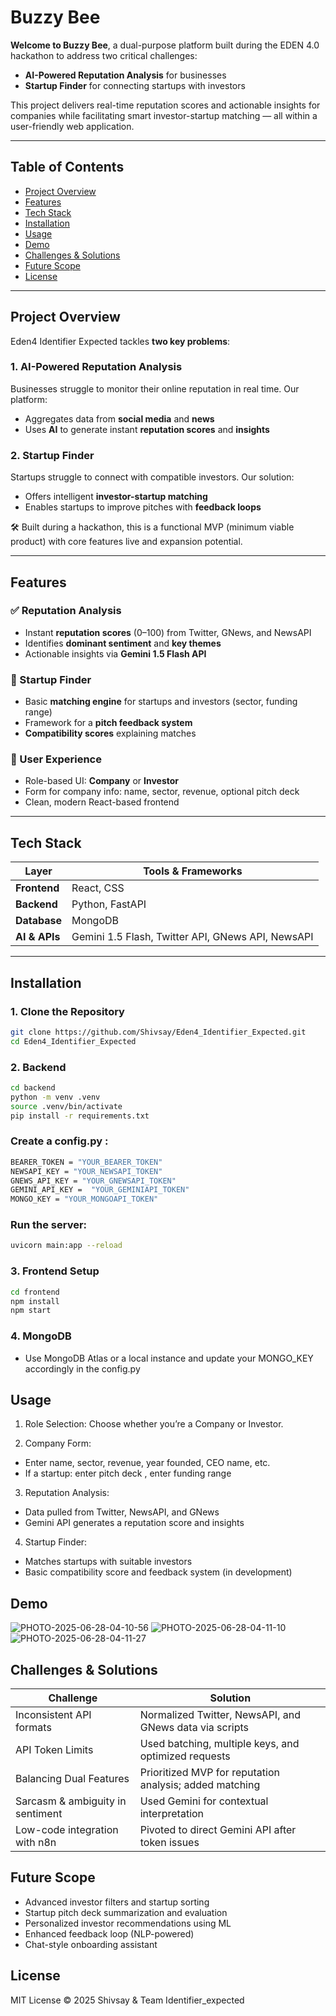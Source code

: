 # Buzzy Bee

**Welcome to Buzzy Bee**, a dual-purpose platform built during the EDEN 4.0 hackathon to address two critical challenges:
- **AI-Powered Reputation Analysis** for businesses
- **Startup Finder** for connecting startups with investors

This project delivers real-time reputation scores and actionable insights for companies while facilitating smart investor-startup matching — all within a user-friendly web application.

---

## Table of Contents

- [Project Overview](#project-overview)
- [Features](#features)
- [Tech Stack](#tech-stack)
- [Installation](#installation)
- [Usage](#usage)
- [Demo](#demo)
- [Challenges & Solutions](#challenges--solutions)
- [Future Scope](#future-scope)
- [License](#license)

---

## Project Overview

Eden4 Identifier Expected tackles **two key problems**:

### 1. AI-Powered Reputation Analysis
Businesses struggle to monitor their online reputation in real time. Our platform:
- Aggregates data from **social media** and **news**
- Uses **AI** to generate instant **reputation scores** and **insights**

### 2. Startup Finder
Startups struggle to connect with compatible investors. Our solution:
- Offers intelligent **investor-startup matching**
- Enables startups to improve pitches with **feedback loops**

🛠 Built during a hackathon, this is a functional MVP (minimum viable product) with core features live and expansion potential.

---

## Features

### ✅ Reputation Analysis
- Instant **reputation scores** (0–100) from Twitter, GNews, and NewsAPI
- Identifies **dominant sentiment** and **key themes**
- Actionable insights via **Gemini 1.5 Flash API**

### 🚀 Startup Finder
- Basic **matching engine** for startups and investors (sector, funding range)
- Framework for a **pitch feedback system**
- **Compatibility scores** explaining matches

### 👤 User Experience
- Role-based UI: **Company** or **Investor**
- Form for company info: name, sector, revenue, optional pitch deck
- Clean, modern React-based frontend

---

## Tech Stack

| Layer        | Tools & Frameworks                            |
|--------------|------------------------------------------------|
| **Frontend** | React, CSS                                     |
| **Backend**  | Python, FastAPI                                |
| **Database** | MongoDB                                        |
| **AI & APIs**| Gemini 1.5 Flash, Twitter API, GNews API, NewsAPI |

---

## Installation

### 1. Clone the Repository
```bash
git clone https://github.com/Shivsay/Eden4_Identifier_Expected.git
cd Eden4_Identifier_Expected
```

### 2. Backend
```bash
cd backend
python -m venv .venv
source .venv/bin/activate
pip install -r requirements.txt
```


### Create a config.py :
```bash
BEARER_TOKEN = "YOUR_BEARER_TOKEN"
NEWSAPI_KEY = "YOUR_NEWSAPI_TOKEN"
GNEWS_API_KEY = "YOUR_GNEWSAPI_TOKEN"
GEMINI_API_KEY =  "YOUR_GEMINIAPI_TOKEN"
MONGO_KEY = "YOUR_MONGOAPI_TOKEN"
```

### Run the server:
```bash
uvicorn main:app --reload
```

### 3. Frontend Setup
```bash
cd frontend
npm install
npm start
```
### 4. MongoDB
- Use MongoDB Atlas or a local instance and update your MONGO_KEY accordingly in the config.py 
 
## Usage
1. Role Selection: Choose whether you’re a Company or Investor.

2. Company Form:
  - Enter name, sector, revenue, year founded, CEO name, etc.
  - If a startup: enter pitch deck , enter funding range

3. Reputation Analysis:
  - Data pulled from Twitter, NewsAPI, and GNews
  - Gemini API generates a reputation score and insights

4. Startup Finder:
  - Matches startups with suitable investors
  - Basic compatibility score and feedback system (in development)
    
## Demo
![PHOTO-2025-06-28-04-10-56](https://github.com/user-attachments/assets/d678fe30-1c54-4a20-8fb3-9d82eeb3d503)
![PHOTO-2025-06-28-04-11-10](https://github.com/user-attachments/assets/fc8d3f20-5493-4f19-918e-aab64c864710)
![PHOTO-2025-06-28-04-11-27](https://github.com/user-attachments/assets/38039047-d243-493b-bd96-964fa7a8a880)

## Challenges & Solutions

| Challenge                        | Solution                                                |
| -------------------------------- | ------------------------------------------------------- |
| Inconsistent API formats         | Normalized Twitter, NewsAPI, and GNews data via scripts |
| API Token Limits                 | Used batching, multiple keys, and optimized requests    |
| Balancing Dual Features          | Prioritized MVP for reputation analysis; added matching |
| Sarcasm & ambiguity in sentiment | Used Gemini for contextual interpretation               |
| Low-code integration with n8n    | Pivoted to direct Gemini API after token issues         |

## Future Scope

- Advanced investor filters and startup sorting
- Startup pitch deck summarization and evaluation
- Personalized investor recommendations using ML
- Enhanced feedback loop (NLP-powered)
- Chat-style onboarding assistant

## License
MIT License © 2025 Shivsay & Team Identifier_expected
